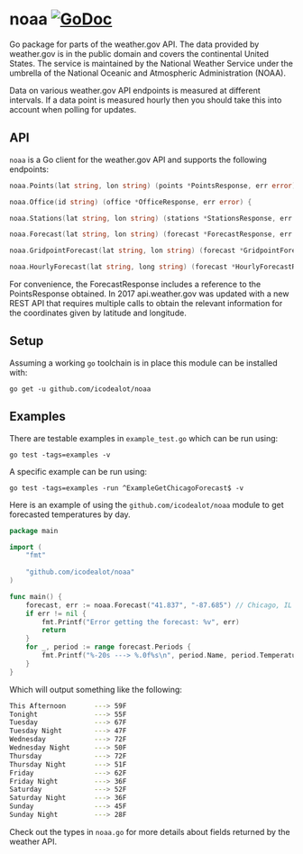 # noaa [![GoDoc](https://godoc.org/github.com/icodealot/noaa?status.svg)](https://godoc.org/github.com/icodealot/noaa)

Go package for parts of the weather.gov API. The data provided by weather.gov is in the public domain and covers the continental United States. The service is maintained by the National Weather Service under the umbrella of the National Oceanic and Atmospheric Administration (NOAA). 

Data on various weather.gov API endpoints is measured at different intervals. If a data point is measured hourly then you should take this into account when polling for updates.

## API

`noaa` is a Go client for the weather.gov API and supports the following endpoints:

```go
noaa.Points(lat string, lon string) (points *PointsResponse, err error) {
```

```go
noaa.Office(id string) (office *OfficeResponse, err error) {
```

```go
noaa.Stations(lat string, lon string) (stations *StationsResponse, err error) {
```

```go
noaa.Forecast(lat string, lon string) (forecast *ForecastResponse, err error) {
```

```go
noaa.GridpointForecast(lat string, lon string) (forecast *GridpointForecastResponse, err error) {
```

```go
noaa.HourlyForecast(lat string, long string) (forecast *HourlyForecastResponse, err error) {
```

For convenience, the ForecastResponse includes a reference to the PointsResponse obtained. In 2017 api.weather.gov was updated with a new REST API that requires multiple calls to obtain the relevant information for the coordinates given by latitude and longitude.

## Setup

Assuming a working `go` toolchain is in place this module can be installed with:

```
go get -u github.com/icodealot/noaa
```

## Examples

There are testable examples in `example_test.go` which can be run using:

```
go test -tags=examples -v
```

A specific example can be run using:

```
go test -tags=examples -run ^ExampleGetChicagoForecast$ -v
```

Here is an example of using the `github.com/icodealot/noaa` module to get forecasted temperatures by day.

```go
package main

import (
	"fmt"
	
	"github.com/icodealot/noaa"
)

func main() {
	forecast, err := noaa.Forecast("41.837", "-87.685") // Chicago, IL
	if err != nil {
		fmt.Printf("Error getting the forecast: %v", err)
		return
	}
	for _, period := range forecast.Periods {
		fmt.Printf("%-20s ---> %.0f%s\n", period.Name, period.Temperature, period.TemperatureUnit)
	}
}
```

Which will output something like the following:

```bash
This Afternoon       ---> 59F
Tonight              ---> 55F
Tuesday              ---> 67F
Tuesday Night        ---> 47F
Wednesday            ---> 72F
Wednesday Night      ---> 50F
Thursday             ---> 72F
Thursday Night       ---> 51F
Friday               ---> 62F
Friday Night         ---> 36F
Saturday             ---> 52F
Saturday Night       ---> 36F
Sunday               ---> 45F
Sunday Night         ---> 28F
```

Check out the types in `noaa.go` for more details about fields returned by the weather API.
